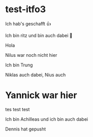 # test-itfo3

Ich hab's geschafft 👍

Ich bin ritz und bin auch dabei 🥸

Hola

Nilus war noch nicht hier

Ich bin Trung

Niklas auch dabei, Nius auch

# Yannick war hier
tes test test

Ich bin Achilleas und ich bin auch dabei

Dennis hat gepusht